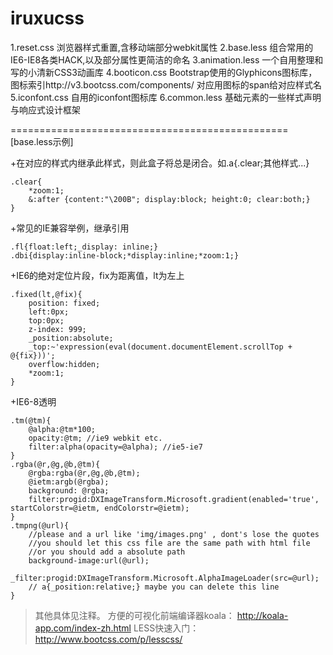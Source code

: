 iruxucss
========
1.reset.css 浏览器样式重置,含移动端部分webkit属性
2.base.less 组合常用的IE6-IE8各类HACK,以及部分属性更简洁的命名
3.animation.less 一个自用整理和写的小清新CSS3动画库
4.booticon.css Bootstrap使用的Glyphicons图标库，图标索引http://v3.bootcss.com/components/ 对应用图标的span给对应样式名
5.iconfont.css 自用的iconfont图标库
6.common.less 基础元素的一些样式声明与响应式设计框架

================================================
[base.less示例]

+在对应的样式内继承此样式，则此盒子将总是闭合。如.a{.clear;其他样式...}
```less
.clear{
    *zoom:1;
    &:after {content:"\200B"; display:block; height:0; clear:both;}
}
```

+常见的IE兼容举例，继承引用
```less
.fl{float:left;_display: inline;}
.dbi{display:inline-block;*display:inline;*zoom:1;}
```

+IE6的绝对定位片段，fix为距离值，lt为左上
```less
.fixed(lt,@fix){
    position: fixed;
    left:0px;
    top:0px;
    z-index: 999;
    _position:absolute;
    _top:~'expression(eval(document.documentElement.scrollTop + @{fix}))';
    overflow:hidden; 
    *zoom:1;
}
```

+IE6-8透明
```less
.tm(@tm){
    @alpha:@tm*100;
    opacity:@tm; //ie9 webkit etc.
    filter:alpha(opacity=@alpha); //ie5-ie7
}
.rgba(@r,@g,@b,@tm){
    @rgba:rgba(@r,@g,@b,@tm);
    @ietm:argb(@rgba);
    background: @rgba;
    filter:progid:DXImageTransform.Microsoft.gradient(enabled='true', startColorstr=@ietm, endColorstr=@ietm);
}
.tmpng(@url){ 
    //please and a url like 'img/images.png' , dont's lose the quotes
    //you should let this css file are the same path with html file
    //or you should add a absolute path
    background-image:url(@url);
    _filter:progid:DXImageTransform.Microsoft.AlphaImageLoader(src=@url);
    // a{_position:relative;} maybe you can delete this line
}
```

> 其他具体见注释。
> 方便的可视化前端编译器koala： http://koala-app.com/index-zh.html
> LESS快速入门： http://www.bootcss.com/p/lesscss/



